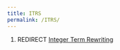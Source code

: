 ```yaml
---
title: ITRS
permalink: /ITRS/
---
```


1.  REDIRECT [Integer Term Rewriting](/Integer_Term_Rewriting "wikilink")
